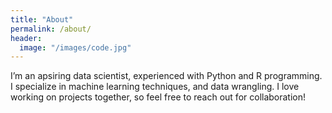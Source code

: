 ```yaml
---
title: "About"
permalink: /about/
header:
  image: "/images/code.jpg"
---
```


I’m an apsiring data scientist, experienced with Python and R programming. I specialize in machine learning techniques, and data wrangling. I love working on projects together, so feel free to reach out for collaboration!
